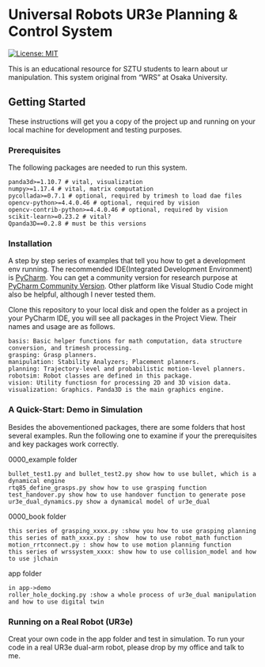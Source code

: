 # Universal Robots UR3e Planning & Control System

[![License: MIT](https://img.shields.io/badge/License-MIT-yellow.svg)](https://opensource.org/licenses/MIT)

This is an educational resource for SZTU students to learn about ur manipulation. This system original from “WRS” at Osaka University.


## Getting Started

These instructions will get you a copy of the project up and running on your local machine for development and testing
purposes.



### Prerequisites

The following packages are needed to run this system.



```
panda3d>=1.10.7 # vital, visualization
numpy>=1.17.4 # vital, matrix computation
pycollada>=0.7.1 # optional, required by trimesh to load dae files
opencv-python>=4.4.0.46 # optional, required by vision
opencv-contrib-python>=4.4.0.46 # optional, required by vision
scikit-learn>=0.23.2 # vital?
Qpanda3D==0.2.8 # must be this versions 
```

### Installation

A step by step series of examples that tell you how to get a development env running. The recommended IDE(Integrated
Development Environment) is [PyCharm](https://www.jetbrains.com/pycharm/). You can get a community version for research
purpose at [PyCharm Community Version](https://www.jetbrains.com/pycharm/download/). Other platform like Visual Studio
Code might also be helpful, although I never tested them.



Clone this repository to your local disk and open the folder as a project in your PyCharm IDE, you will see all packages
in the Project View. Their names and usage are as follows.



```
basis: Basic helper functions for math computation, data structure conversion, and trimesh processing.
grasping: Grasp planners.
manipulation: Stability Analyzers; Placement planners.
planning: Trajectory-level and probabilistic motion-level planners.
robotsim: Robot classes are defined in this package.
vision: Utility functiosn for processing 2D and 3D vision data.
visualization: Graphics. Panda3D is the main graphics engine.
```
### A Quick-Start: Demo in Simulation

Besides the abovementioned packages, there are some folders that host several examples. Run the following one
to examine if your the prerequisites and key packages work correctly.

0000_example folder

```
bullet_test1.py and bullet_test2.py show how to use bullet, which is a dynamical engine
rtq85_define_grasps.py show how to use grasping function
test_handover.py show how to use handover function to generate pose
ur3e_dual_dynamics.py show a dynamical model of ur3e_dual

```

0000_book folder
```
this series of grasping_xxxx.py :show you how to use grasping planning  
this series of math_xxxx.py : show  how to use robot_math function
motion_rrtconnect.py : show how to use motion planning function 
this series of wrssystem_xxxx: show how to use collision_model and how to use jlchain

```
app folder

```
in app->demo
roller_hole_docking.py :show a whole process of ur3e_dual manipulation and how to use digital twin

```

### Running on a Real Robot (UR3e)
Creat your own code in the app folder and test in simulation. To run your code in a real UR3e dual-arm robot, please drop by my office and talk to me. 

